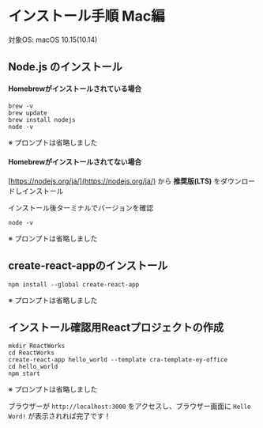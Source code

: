 # インストール手順 Mac編

対象OS: macOS 10.15(10.14)

## Node.js のインストール

#### Homebrewがインストールされている場合

```shell
brew -v
brew update
brew install nodejs
node -v
```

※ プロンプトは省略しました

#### Homebrewがインストールされてない場合

[https://nodejs.org/ja/](https://nodejs.org/ja/)  から **推奨版(LTS)** をダウンロードしインストール

インストール後ターミナルでバージョンを確認

```shell
node -v
```

※ プロンプトは省略しました


## create-react-appのインストール

~~~shell
npm install --global create-react-app
~~~

※ プロンプトは省略しました

## インストール確認用Reactプロジェクトの作成

~~~shell
mkdir ReactWorks
cd ReactWorks
create-react-app hello_world --template cra-template-ey-office
cd hello_world
npm start
~~~

※ プロンプトは省略しました

ブラウザーが `http://localhost:3000` をアクセスし、ブラウザー画面に `Hello Word!`  が表示されれば完了です！